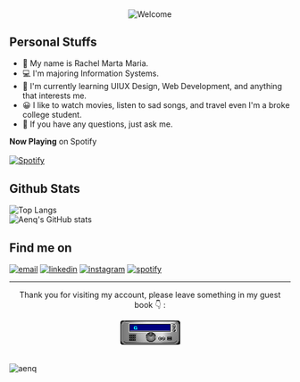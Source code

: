 <div align="center">
<img src="https://github.com/aenq/aenq/blob/main/welcome-black-min.gif" alt="Welcome" align="center">
</div>

## Personal Stuffs
- 👸 My name is Rachel Marta Maria.
- 💻 I'm majoring Information Systems.
- 🌱 I'm currently learning UIUX Design, Web Development, and anything that interests me.
- 😀 I like to watch movies, listen to sad songs, and travel even I'm a broke college student.
- 💬 If you have any questions, just ask me.

**Now Playing** on Spotify <br><br>
[![Spotify](https://aenq.vercel.app/api/spotify?background_color=0d1117&border_color=ffffff)](https://open.spotify.com/user/nufwbt70xpxz6e3xrp9dwixdw) <br>
<!-- ![Alt text](https://spotify-recently-played-readme.vercel.app/api?user=nufwbt70xpxz6e3xrp9dwixdw&count=3) -->

## Github Stats
<!-- ![Aenq's GitHub stats](https://github-readme-stats.vercel.app/api?username=aenq&show_icons=true)
<p><img src="https://github-readme-stats.vercel.app/api/top-langs?username=aenq&show_icons=true&locale=en&layout=compact" alt="aenq" /></p>
 -->
![Top Langs](https://github-readme-stats.vercel.app/api/top-langs/?username=aenq&layout=compact&theme=dark&langs_count=8) <br>
![Aenq's GitHub stats](https://github-readme-stats.vercel.app/api?username=aenq&theme=dark&show_icons=true)


## Find me on
<p>
  <a href="mailto:rachelmartam@gmail.com"><img src="https://img.icons8.com/color/96/000000/gmail.png" alt="email"/></a>
  <a href="https://www.linkedin.com/in/rachelmartam"><img src="https://img.icons8.com/color/96/000000/linkedin.png" alt="linkedin"/></a>
  <a href="https://www.instagram.com/rachelmartam"><img src="https://img.icons8.com/color/96/000000/instagram-new.png" alt="instagram"/></a>
  <a href="https://open.spotify.com/user/nufwbt70xpxz6e3xrp9dwixdw"><img src="https://img.icons8.com/color/96/000000/spotify--v1.png" alt="spotify"/></a>

---
<div align="center">
<p>Thank you for visiting my account, please leave something in my guest book 👇 :</p>
 <a href="https://github.com/aenq/aenq/issues/3#issuecomment-new"><img src="https://github.com/aenq/aenq/blob/main/GUEST_BOOK_GIF.gif" alt="Guest book"></a>
</div>

<br>
<p align="left"> <img src="https://komarev.com/ghpvc/?username=aenq&label=Profile%20views&color=0e75b6&style=flat" alt="aenq" /> </p>
